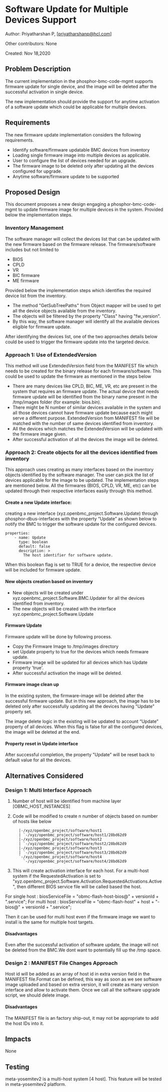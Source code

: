 # Software Update for Multiple Devices Support

Author: Priyatharshan P, [priyatharshanp@hcl.com]

Other contributors: None

Created: Nov 18,2020

## Problem Description
The current implementation in the phosphor-bmc-code-mgmt supports firmware
update for single device, and the image will be deleted after the successful
activation in single device.

The new implementation should provide the support for anytime activation
of a software update which could be applicable for multiple devices.

## Requirements
The new firmware update implementation considers the following requirements.
- Identify software/firmware updatable BMC devices from inventory
- Loading single firmware image into multiple devices as applicable.
- User to configure the list of devices needed for an upgrade.
- The firmware image to be deleted only after updating all the devices
  configured for upgrade.
- Anytime software/firmware update to be supported

## Proposed Design
This document proposes a new design engaging a phosphor-bmc-code-mgmt to update
firmware image for multiple devices in the system. Provided below the
implementation steps.

### Inventory Management
The software manager will collect the devices list that can be updated with the
new firmware based on the firmware release. The firmware/software includes but
not limited to
- BIOS
- CPLD
- VR
- BIC firmware
- ME firmware

Provided below the implementation steps which identifies the required device
list from the inventory.
- The method "GetSubTreePaths" from Object mapper will be used to get all the
  device objects available from the inventory.
- The objects will be filtered by the property "Class" having "fw_version".
- By this way, the software manager will identify all the available devices
  eligible for firmware update.

After identifying the devices list, one of the two approaches details below
could be used to trigger the firmware update into the targeted device.

### Approach 1: Use of ExtendedVersion
This method will use ExtendedVersion field from the MANIFEST file which needs to
be created for the binary release for each firmware/software. This could be used
to update the firmware as mentioned in the steps below
- There are many devices like CPLD, BIC, ME, VR, etc are present in the system
  that requires an firmware update. The actual device that needs firmware update
  will be identified from the binary name present in the /tmp/images folder (for
  example: bios.bin).
- There might be N number of similar devices available in the system and
  all those devices cannot have firmware update because each might serve a
  different purpose. ExtendedVersion from MANIFEST file will be matched with the
  number of same devices identified from inventory.
- All the devices which matches the ExtendedVersion will be updated with the
  firmware image given.
- After successful activation of all the devices the image will be deleted.

### Approach 2: Create objects for all the devices identified from inventory
This approach uses creating as many interfaces based on the inventory objects
identified by the software manager. The user can pick the list of devices
applicable for the image to be updated. The implementation steps are mentioned
below. All the firmwares (BIOS, CPLD, VR, ME, etc) can be updated through their
respective interfaces easily through this method.

#### Create a new Update interface:
creating a new interface (xyz.openbmc_project.Software.Update) through
phosphor-dbus-interfaces with the property “Update” as shown below to
notify the BMC to trigger the software update for the configured devices.
```
properties:
    - name: Update
      type: boolean
      default: false
      description: >
        The host identifier for software update.
```
When this boolean flag is set to TRUE for a device, the respective device will
be included for firmware update.

#### New objects creation based on inventory
- New objects will be created under xyz.openbmc_project.Software.BMC.Updater
  for all the devices identified from inventory.
- The new  objects will be created with the interface
  xyz.openbmc_project.Software.Update

#### Firmware Update
Firmware update will be done by following process.

- Copy the Firmware Image to /tmp/images directory
- set Update property to true for the devices which needs firmware update.
- Firmware image will be updated for all devices which has Update property
'true'.
- After successful activation the image will be deleted.

#### Firmware image clean up
In the existing system, the firmware-image will be deleted after the successful
firmware update. But in this new approach, the image has to be deleted only
after successfully updating all the devices having "Update" property set.

The image delete logic in the existing will be updated to account “Update”
property of all devices. When this flag is false for all the
configured devices, the image will be deleted at the end.

#### Property reset in Update interface
After successful completion, the property "Update" will  be reset back to
default value for all the devices.

## Alternatives Considered

### Design 1: Multi Interface Approach

1. Number of host will be identified from machine layer [OBMC_HOST_INSTANCES]

2. Code will be modified to create n number of objects based on number of
hosts like below

```
      |-/xyz/openbmc_project/software/host1
      | `-/xyz/openbmc_project/software/host1/28bd62d9
      |-/xyz/openbmc_project/software/host2
      | `-/xyz/openbmc_project/software/host2/28bd62d9
      |-/xyz/openbmc_project/software/host3
      | `-/xyz/openbmc_project/software/host3/28bd62d9
      `-/xyz/openbmc_project/software/host4
        `-/xyz/openbmc_project/software/host4/28bd62d9
```

3. This will create activation interface for each host. For a multi-host
system if the  RequestedActivation is set to
 "xyz.openbmc_project.Software.Activation.RequestedActivations.Active",
then different BIOS service file will be called based the host.

For single host :
biosServiceFile = "obmc-flash-host-bios@" + versionId + ".service";
For multi host  :
biosServiceFile =  "obmc-flash-host" + host + "-bios@" + versionId +
".service";

Then it can be used for multi host even if the firmware image we want to
install is the same for multiple host targets.

#### Disadvantages

Even after the successful activation of software update, the image will not be
deleted from the BMC.We dont want to potentially fill up the /tmp space.

### Design 2 : MANIFEST File Changes Approach

Host id will be added as an array of host id in extra version field in the
MANIFEST file.Format can be defined, this way as soon as we see software image
uploaded and based on extra version, it will create as many version
interface and allow to activate them. Once we call all the software upgrade
script, we should delete image.

#### Disadvantages

The MANIFEST file is an factory ship-out, it may not be appropriate to add
the host IDs into it.

## Impacts
None

## Testing
meta-yosemitev2 is a multi-host system [4 host]. This feature will be
tested in meta-yosemitev2 platform.
